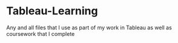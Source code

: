 # Tableau-Learning
Any and all files that I use as part of my work in Tableau as well as coursework that I complete
